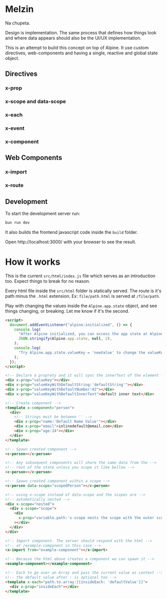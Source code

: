 # Melzin

Na chupeta.

Design is implementation. The same process that defines how things look and where data appears should also be the UI/UX implementation.

This is an attempt to build this concept on top of Alpine. It use custom directives, web-components and having a single, reactive and global state object.

## Directives

### x-prop

### x-scope and data-scope

### x-each

### x-event

### x-component

## Web Components

### x-import

### x-route

## Development

To start the development server run:

```bash
bun run dev
```

It also builds the frontend javascript code inside the `build` folder.

Open http://localhost:3000/ with your browser to see the result.

# How it works

This is the current `src/html/index.js` file which serves as an introduction too. Expect things to break for no reason.

Every html file inside the `src/html` folder is statically served. The route is it's path minus the `.html` extension. Ex: `file/path.html` is served at `/file/path`.

Play with changing the values inside the `Alpine.app.state` object, and see things changing, or breaking. Let me know if it's the second.

```html
<script>
  document.addEventListener("alpine:initialized", () => {
    console.log(
      "After Alpine initialized, you can access the app state at Alpine.app.state in javascript: \n\n",
      JSON.stringify(Alpine.app.state, null, 2),
    );
    console.log(
      "Try Alpine.app.state.valueKey = 'newValue' to change the valueKey value",
    );
  });
</script>

<!-- Declare a proprety and it will sync the innerText of the element -->
<div x-prop="valueKey"></div>
<div x-prop="valueKeyWithDefaultString:'defaultString'"></div>
<div x-prop="valueKeyWithDefaultNumber:42"></div>
<div x-prop="valueKeyWithDefaultInnerText">default inner text</div>

<!-- Create component -->
<template x-component="person">
  <div>
    <!-- Strings must be between '' -->
    <div x-prop="name:'Default Name Value'"></div>
    <div x-prop="email">inlinedefault@email.com</div>
    <div x-prop="age:14"></div>
  </div>
</template>

<!-- Spawn created component -->
<c-person></c-person>

<!-- Any subsequent components will share the same data from the -->
<!-- root of the state unless you scope it like bellow -->
<c-person></c-person>

<!-- Spawn created component within a scope -->
<c-person data-scope="scopedPerson"></c-person>

<!-- using x-scope instead of data-scope and the scopes are -->
<!-- automatically nested -->
<div x-scope="nested">
  <div x-scope="scope">
    <div
      x-prop="variable.path:'x-scope nests the scope with the outer scope accumulate'"
    ></div>
  </div>
</div>

<!-- Import component. The server should respond with the html -->
<!-- at /example-component in this case -->
<x-import from="example-component"></x-import>

<!-- Because the html above creates a component we can spawn it -->
<example-component></example-component>

<!-- Each to go over an Array and pass the current value as context -->
<!-- the default value after : is optional too -->
<template x-each="path.to.array:[{insideEach: 'defaultValue'}]">
  <div x-prop="insideEach"></div>
</template>
```
